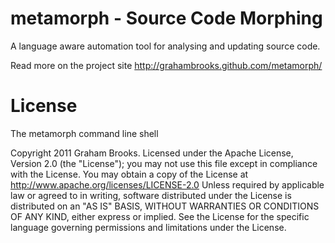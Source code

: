 # metamorph - Source Code Morphing

A language aware automation tool for analysing and updating source
code.

Read more on the project site http://grahambrooks.github.com/metamorph/

# License

The metamorph command line shell

Copyright 2011 Graham Brooks. Licensed under the Apache License,
Version 2.0 (the "License"); you may not use this file except in
compliance with the License. You may obtain a copy of the License at
http://www.apache.org/licenses/LICENSE-2.0 Unless required by
applicable law or agreed to in writing, software distributed under the
License is distributed on an "AS IS" BASIS, WITHOUT WARRANTIES OR
CONDITIONS OF ANY KIND, either express or implied. See the License for
the specific language governing permissions and limitations under the
License.
